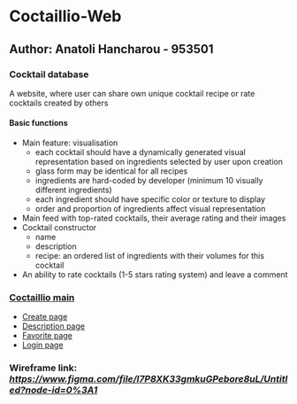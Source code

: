 # Coctaillio-Web

## Author: Anatoli Hancharou - 953501

### Cocktail database
A website, where user can share own unique cocktail recipe or rate cocktails created
by others
#### Basic functions
- Main feature: visualisation
  - each cocktail should have a dynamically generated visual representation
  based on ingredients selected by user upon creation
  - glass form may be identical for all recipes
  - ingredients are hard-coded by developer (minimum 10 visually different
  ingredients)
  - each ingredient should have specific color or texture to display
  - order and proportion of ingredients affect visual representation
- Main feed with top-rated cocktails, their average rating and their images
- Cocktail constructor
  - name
  - description
  - recipe: an ordered list of ingredients with their volumes for this cocktail
- An ability to rate cocktails (1-5 stars rating system) and leave a comment

### [Coctaillio main](https://coctaillio.web.app)
- [Create page](https://coctaillio.web.app/create.html)
- [Description page](https://coctaillio.web.app/description.html)
- [Favorite page](https://coctaillio.web.app/favorite.html)
- [Login page](https://coctaillio.web.app/login.html)

### Wireframe link: *https://www.figma.com/file/I7P8XK33gmkuGPebore8uL/Untitled?node-id=0%3A1*
